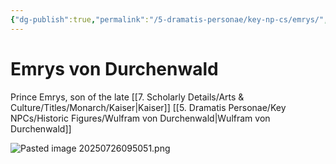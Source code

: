 ```yaml
---
{"dg-publish":true,"permalink":"/5-dramatis-personae/key-np-cs/emrys/","noteIcon":""}
---
```


# Emrys von Durchenwald

Prince Emrys, son of the late [[7. Scholarly Details/Arts & Culture/Titles/Monarch/Kaiser\|Kaiser]] [[5. Dramatis Personae/Key NPCs/Historic Figures/Wulfram von Durchenwald\|Wulfram von Durchenwald]]

![Pasted image 20250726095051.png](/img/user/x.%20Assets/Attachments/Pasted%20image%2020250726095051.png)